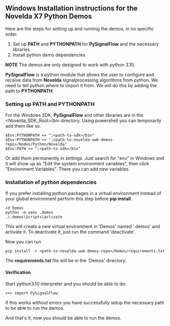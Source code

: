 ## Windows Installation instructions for the Novelda X7 Python Demos ##

Here are the steps for setting up and running the demos, in no specific order.

1. Set up __PATH__  and __PYTHONPATH__ for __PySignalFlow__ and the necessary libraries
2. Install python demo dependencies

**NOTE** The demos are only designed to work with python 3.10. 

__PySignalFlow__ is a python module that allows the user to configure and receive data from __Novelda__ signalprocessing algorithms from python. We need to tell python where to import it from. We will do this by adding the path to __PYTHONPATH__.

### Setting up PATH and PYTHONPATH ###

For the Windows SDK, __PySignalFlow__ and other libraries are in the <Novelda_SDK_Root>/bin directory. Using powershell you can temporarily add them like so.

````
$Env:PYTHONPATH += ";<path-to-sdk>/bin"
$Env:PYTHONPATH += ";<path-to-novelda-uwb-demos-repo>/Nodes/Python/Novelda"
$Env:PATH += ";<path-to-sdk>/bin"
````

Or add them permanently in settings. Just search for "env" in Windows and it will show up as "Edit the system environment variables", then click "Environment Variables". There you can add new variables.

### Installation of python dependencies ###

If you prefer installing python packages in a virtual environment instead of your global environment perform this step before __pip install__.
````
cd Demos
python -m venv .demos
.\.demos\Scripts\activate
````
This will create a new virtual environment in 'Demos' named '.demos' and activate it. To deactivate it, just run the command 'deactivate'.

Now you can run
````
pip install -r <path-to-novelda-uwb-demos-repo>/Demos/requirements.txt
````
The __requirements.txt__ file will be in the 'Demos' directory.

#### Verification ####
Start python3.10 interpreter and you should be able to do:
``` 
>>> import PySignalFlow
```
If this works without errors you have successfully setup the necessary path to be able to run the demos.

And that's it, now you should be able to run the demos.

